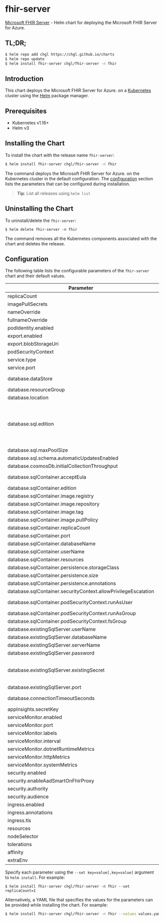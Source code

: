 # fhir-server

[Microsoft FHIR Server](https://github.com/microsoft/fhir-server) - Helm chart for deploying the Microsoft FHIR Server for Azure.

## TL;DR;

```sh
$ helm repo add chgl https://chgl.github.io/charts
$ helm repo update
$ helm install fhir-server chgl/fhir-server -n fhir
```

## Introduction

This chart deploys the Microsoft FHIR Server for Azure. on a [Kubernetes](http://kubernetes.io) cluster using the [Helm](https://helm.sh) package manager.

## Prerequisites

- Kubernetes v1.16+
- Helm v3

## Installing the Chart

To install the chart with the release name `fhir-server`:

```sh
$ helm install fhir-server chgl/fhir-server -n fhir
```

The command deploys the Microsoft FHIR Server for Azure. on the Kubernetes cluster in the default configuration. The [configuration](#configuration) section lists the parameters that can be configured during installation.

> **Tip**: List all releases using `helm list`

## Uninstalling the Chart

To uninstall/delete the `fhir-server`:

```console
$ helm delete fhir-server -n fhir
```

The command removes all the Kubernetes components associated with the chart and deletes the release.

## Configuration

The following table lists the configurable parameters of the `fhir-server` chart and their default values.

| Parameter                                                      | Description                                                                                                                                                                                                                               | Default                                                     |
| -------------------------------------------------------------- | ----------------------------------------------------------------------------------------------------------------------------------------------------------------------------------------------------------------------------------------- | ----------------------------------------------------------- |
| replicaCount                                                   |                                                                                                                                                                                                                                           | <code>1</code>                                              |
| imagePullSecrets                                               |                                                                                                                                                                                                                                           | <code>[]</code>                                             |
| nameOverride                                                   |                                                                                                                                                                                                                                           | <code>""</code>                                             |
| fullnameOverride                                               |                                                                                                                                                                                                                                           | <code>""</code>                                             |
| podIdentity.enabled                                            |                                                                                                                                                                                                                                           | <code>false</code>                                          |
| export.enabled                                                 |                                                                                                                                                                                                                                           | <code>false</code>                                          |
| export.blobStorageUri                                          |                                                                                                                                                                                                                                           | <code>https://mystorageaccount.blob.core.windows.net</code> |
| podSecurityContext                                             |                                                                                                                                                                                                                                           | <code>{}</code>                                             |
| service.type                                                   |                                                                                                                                                                                                                                           | <code>ClusterIP</code>                                      |
| service.port                                                   |                                                                                                                                                                                                                                           | <code>80</code>                                             |
| database.dataStore                                             | options: ExistingSqlServer, SqlServer, SqlContainer, CosmosDb                                                                                                                                                                             | <code>"SqlServer"</code>                                    |
| database.resourceGroup                                         |                                                                                                                                                                                                                                           | <code>""</code>                                             |
| database.location                                              |                                                                                                                                                                                                                                           | <code>""</code>                                             |
| database.sql.edition                                           | 0: Basic 1: Business 2: BusinessCritical 3: DataWarehouse 4: Free 5: GeneralPurpose 6: Hyperscale 7: Premium More at https://godoc.org/github.com/Azure/azure-sdk-for-go/services/preview/sql/mgmt/2015-05-01-preview/sql#DatabaseEdition | <code>5</code>                                              |
| database.sql.maxPoolSize                                       |                                                                                                                                                                                                                                           | <code>100</code>                                            |
| database.sql.schema.automaticUpdatesEnabled                    |                                                                                                                                                                                                                                           | <code>true</code>                                           |
| database.cosmosDb.initialCollectionThroughput                  |                                                                                                                                                                                                                                           | <code>"400"</code>                                          |
| database.sqlContainer.acceptEula                               | Accept EULA when deploying with --set database.sqlContainer.acceptEula="Y"                                                                                                                                                                | <code>"n"</code>                                            |
| database.sqlContainer.edition                                  |                                                                                                                                                                                                                                           | <code>"Developer"</code>                                    |
| database.sqlContainer.image.registry                           |                                                                                                                                                                                                                                           | <code>mcr.microsoft.com</code>                              |
| database.sqlContainer.image.repository                         |                                                                                                                                                                                                                                           | <code>mssql/server</code>                                   |
| database.sqlContainer.image.tag                                |                                                                                                                                                                                                                                           | <code>2022-latest</code>                                    |
| database.sqlContainer.image.pullPolicy                         |                                                                                                                                                                                                                                           | <code>IfNotPresent</code>                                   |
| database.sqlContainer.replicaCount                             |                                                                                                                                                                                                                                           | <code>1</code>                                              |
| database.sqlContainer.port                                     |                                                                                                                                                                                                                                           | <code>1433</code>                                           |
| database.sqlContainer.databaseName                             |                                                                                                                                                                                                                                           | <code>FHIR</code>                                           |
| database.sqlContainer.userName                                 |                                                                                                                                                                                                                                           | <code>sa</code>                                             |
| database.sqlContainer.resources                                |                                                                                                                                                                                                                                           | <code>{}</code>                                             |
| database.sqlContainer.persistence.storageClass                 |                                                                                                                                                                                                                                           | <code>""</code>                                             |
| database.sqlContainer.persistence.size                         |                                                                                                                                                                                                                                           | <code>8Gi</code>                                            |
| database.sqlContainer.persistence.annotations                  |                                                                                                                                                                                                                                           | <code>{}</code>                                             |
| database.sqlContainer.securityContext.allowPrivilegeEscalation |                                                                                                                                                                                                                                           | <code>false</code>                                          |
| database.sqlContainer.podSecurityContext.runAsUser             | mssql container has user mssql defined with id 10001                                                                                                                                                                                      | <code>10001</code>                                          |
| database.sqlContainer.podSecurityContext.runAsGroup            |                                                                                                                                                                                                                                           | <code>10001</code>                                          |
| database.sqlContainer.podSecurityContext.fsGroup               |                                                                                                                                                                                                                                           | <code>10001</code>                                          |
| database.existingSqlServer.userName                            |                                                                                                                                                                                                                                           | <code>sa</code>                                             |
| database.existingSqlServer.databaseName                        |                                                                                                                                                                                                                                           | <code>FHIR</code>                                           |
| database.existingSqlServer.serverName                          |                                                                                                                                                                                                                                           | <code>mymssql-mssql-linux.default</code>                    |
| database.existingSqlServer.password                            |                                                                                                                                                                                                                                           | <code>fhir</code>                                           |
| database.existingSqlServer.existingSecret                      | name of a pre-created secret to retrieve the SQL Server's password. the secret must have a key named `DATABASEPASSWORD` with the password as its value.                                                                                   | <code>""</code>                                             |
| database.existingSqlServer.port                                |                                                                                                                                                                                                                                           | <code>1433</code>                                           |
| database.connectionTimeoutSeconds                              | sets the connection timeout (`Connection Timeout` parameter of the connection string)                                                                                                                                                     | <code>30</code>                                             |
| appInsights.secretKey                                          |                                                                                                                                                                                                                                           | <code>"instrumentationKey"</code>                           |
| serviceMonitor.enabled                                         |                                                                                                                                                                                                                                           | <code>false</code>                                          |
| serviceMonitor.port                                            |                                                                                                                                                                                                                                           | <code>1234</code>                                           |
| serviceMonitor.labels                                          |                                                                                                                                                                                                                                           | <code>{}</code>                                             |
| serviceMonitor.interval                                        | prometheus: monitor                                                                                                                                                                                                                       | <code>30s</code>                                            |
| serviceMonitor.dotnetRuntimeMetrics                            |                                                                                                                                                                                                                                           | <code>true</code>                                           |
| serviceMonitor.httpMetrics                                     |                                                                                                                                                                                                                                           | <code>true</code>                                           |
| serviceMonitor.systemMetrics                                   |                                                                                                                                                                                                                                           | <code>true</code>                                           |
| security.enabled                                               |                                                                                                                                                                                                                                           | <code>false</code>                                          |
| security.enableAadSmartOnFhirProxy                             |                                                                                                                                                                                                                                           | <code>false</code>                                          |
| security.authority                                             |                                                                                                                                                                                                                                           | <code>null</code>                                           |
| security.audience                                              |                                                                                                                                                                                                                                           | <code>null</code>                                           |
| ingress.enabled                                                |                                                                                                                                                                                                                                           | <code>false</code>                                          |
| ingress.annotations                                            |                                                                                                                                                                                                                                           | <code>{}</code>                                             |
| ingress.tls                                                    |                                                                                                                                                                                                                                           | <code>[]</code>                                             |
| resources                                                      |                                                                                                                                                                                                                                           | <code>{}</code>                                             |
| nodeSelector                                                   |                                                                                                                                                                                                                                           | <code>{}</code>                                             |
| tolerations                                                    |                                                                                                                                                                                                                                           | <code>[]</code>                                             |
| affinity                                                       |                                                                                                                                                                                                                                           | <code>{}</code>                                             |
| extraEnv                                                       | add additional environment variables                                                                                                                                                                                                      | <code>[]</code>                                             |

Specify each parameter using the `--set key=value[,key=value]` argument to `helm install`. For example:

```console
$ helm install fhir-server chgl/fhir-server -n fhir --set replicaCount=1
```

Alternatively, a YAML file that specifies the values for the parameters can be provided while
installing the chart. For example:

```sh
$ helm install fhir-server chgl/fhir-server -n fhir --values values.yaml
```
